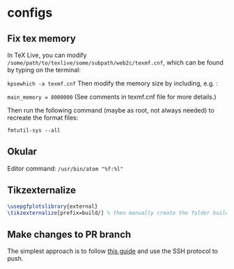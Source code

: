 # configs

## Fix tex memory
In TeX Live, you can modify `/some/path/to/texlive/some/subpath/web2c/texmf.cnf`, which can be found by typing on the terminal:

`kpsewhich -a texmf.cnf`
Then modify the memory size by including, e.g. :

`main_memory = 8000000`
(See comments in texmf.cnf file for more details.)

Then run the following command (maybe as root, not always needed) to recreate the format files:

`fmtutil-sys --all`

## Okular
Editor command: `/usr/bin/atom "%f:%l"`

## Tikzexternalize
```latex
\usepgfplotslibrary{external}
\tikzexternalize[prefix=build/] % then manually create the folder build/build
```
## Make changes to PR branch
The simplest approach is to follow [this guide](https://help.github.com/en/github/collaborating-with-issues-and-pull-requests/committing-changes-to-a-pull-request-branch-created-from-a-fork) and use the SSH protocol to push.
